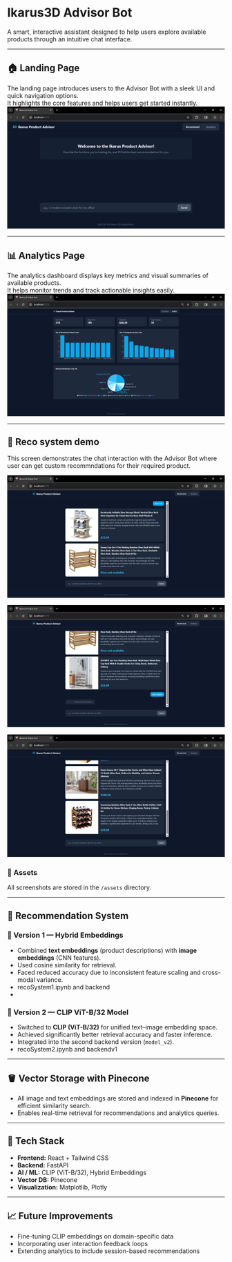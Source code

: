# Ikarus3D Advisor Bot

A smart, interactive assistant designed to help users explore available products through an intuitive chat interface.

---

## 🏠 Landing Page
The landing page introduces users to the Advisor Bot with a sleek UI and quick navigation options.  
It highlights the core features and helps users get started instantly.  
![Landing Page](./assets/landing%20page.png)

---

## 📊 Analytics Page
The analytics dashboard displays key metrics and visual summaries of available products.  
It helps monitor trends and track actionable insights easily.  
![Analytics Page](./assets/analytics%20page.png)

---

## 💬 Reco system demo
This screen demonstrates the chat interaction with the Advisor Bot where user can get custom recommndations for their required product.

![Demo 01](./assets/demo01.png)

![Demo 02](./assets/demo02.png)

![Demo 03](./assets/demo03.png)

### 📸 Assets
All screenshots are stored in the `/assets` directory.


---

## 🧩 Recommendation System

### 🔹 Version 1 — Hybrid Embeddings
- Combined **text embeddings** (product descriptions) with **image embeddings** (CNN features).  
- Used cosine similarity for retrieval.  
- Faced reduced accuracy due to inconsistent feature scaling and cross-modal variance.
- recoSystem1.ipynb and backend
- 
### 🔹 Version 2 — CLIP ViT-B/32 Model
- Switched to **CLIP (ViT-B/32)** for unified text–image embedding space.  
- Achieved significantly better retrieval accuracy and faster inference.  
- Integrated into the second backend version (`model_v2`).
- recoSystem2.ipynb and backendv1
---

## 🪣 Vector Storage with Pinecone
- All image and text embeddings are stored and indexed in **Pinecone** for efficient similarity search.  
- Enables real-time retrieval for recommendations and analytics queries.

---

## 🚀 Tech Stack
- **Frontend:** React + Tailwind CSS  
- **Backend:** FastAPI  
- **AI / ML:** CLIP (ViT-B/32), Hybrid Embeddings  
- **Vector DB:** Pinecone 
- **Visualization:** Matplotlib, Plotly

---

## 📈 Future Improvements
- Fine-tuning CLIP embeddings on domain-specific data  
- Incorporating user interaction feedback loops  
- Extending analytics to include session-based recommendations







